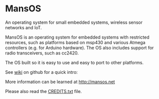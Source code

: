 MansOS
===============
An operating system for small embedded systems, wireless sensor networks and IoT.

MansOS is an operating system for embedded systems with restricted resources, 
such as platforms based on msp430 and various Atmega controllers (e.g. for Arduino hardware).
The OS also includes support for radio transceivers, such as cc2420.

The OS built so it is easy to use and easy to port to other platforms.

See [wiki][] on github for a quick intro:

More information can be learned at http://mansos.net

Please also read the [CREDITS.txt][] file.

[wiki]: https://github.com/IECS/MansOS/wiki
[CREDITS.txt]: CREDITS.txt
